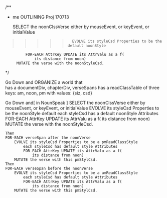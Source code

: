 /**
 *  me OUTLINING Proj  170713
 
     SELECT the noonClssVerse
             either by mouseEvent, or keyEvent, or initialValue 
  >>>>>       EVOLVE its styleCsd Properties to be the default noonStyle
             FOR-EACH AttrKey UPDATE its AttrValu as a f( 
                 its distance from noon) 
         MUTATE the verse with the noonStyleCsd. 
 */
 
 
Go Down and ORGANIZE a world that  
    has a documentDiv, chapterDiv, verseSpans 
    has a readClassTable 
        of three keys: am, noon, pm
        with values: {siz, csd}
    
Go Down and[ in NounSpeak ]
    SELECT the noonClssVerse
            either by mouseEvent, or keyEvent, or initialValue 
        EVOLVE its styleCsd Properties to be the noonStyle default
            each styleCsd has a default noonStyle Attributes
            FOR-EACH AttrKey UPDATE its AttrValu as a f( 
                its distance from noon) 
        MUTATE the verse with the noonStyleCsd.
    
    Then 
    FOR-EACH verseSpan after the noonVerse
        EVOLVE its styleCsd Properties to be a pmReadClassStyle
            each styleCsd has default style Attributes
            FOR-EACH AttrKey UPDATE its AttrValu as a f(
                its distance from noon) 
        MUTATE the verse with this pmStylCsd.
    Then 
    FOR-EACH verseSpan before the noonVerse
        EVOLVE its styleCsd Properties to be a amReadClassStyle
            each styleCsd has default style Attributes
            FOR-EACH AttrKey UPDATE its AttrValu as a f(
                its distance from noon)             
        MUTATE the verse with this pmStylCsd.
